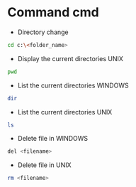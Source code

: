 # Command cmd

* Directory change 

```sh
cd c:\<folder_name>
```

* Display the current directories UNIX
```sh
pwd
```

* List the current directories WINDOWS
```sh
dir
```

* List the current directories UNIX
```sh
ls
```

* Delete file in WINDOWS
```sh
del <filename>
```

* Delete file in UNIX
```sh
rm <filename>
```

